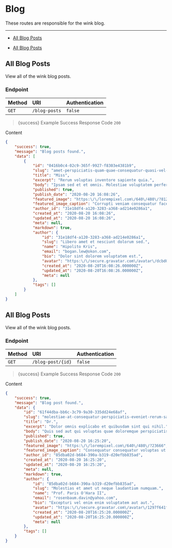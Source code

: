 # Blog

These routes are responsible for the wink blog.

---

- [All Blog Posts](#all-posts)


- [All Blog Posts](#all-posts)



<a name="all-posts"></a>
## All Blog Posts

View all of the wink blog posts.
### Endpoint
|Method|URI|Authentication|
|:-|:-|:-|
|`GET`|`/blog-posts`|`false`|



> {success} Example Success Response
Code `200`

Content

```json
{
    "success": true,
    "message": "Blog posts found.",
    "data": [
        {
            "id": "0416b0c4-02c9-365f-9927-f8303e4381b9",
            "slug": "amet-perspiciatis-quam-quae-consequatur-quasi-vel-sint",
            "title": "Miss",
            "excerpt": "Rerum voluptas inventore sapiente quia.",
            "body": "Ipsam sed et et omnis. Molestiae voluptatem perferendis beatae perferendis. Reprehenderit culpa qui sunt enim eveniet. Aut maxime omnis exercitationem totam velit vero.",
            "published": true,
            "publish_date": "2020-08-20 16:08:26",
            "featured_image": "https:\/\/lorempixel.com\/640\/480\/?81210",
            "featured_image_caption": "Corrupti veniam consequatur facere et vel.",
            "author_id": "31e18df4-a120-3283-a368-ad214e0286a1",
            "created_at": "2020-08-20 16:08:26",
            "updated_at": "2020-08-20 16:08:26",
            "meta": null,
            "markdown": true,
            "author": {
                "id": "31e18df4-a120-3283-a368-ad214e0286a1",
                "slug": "Libero amet et nesciunt dolorum sed.",
                "name": "Hipolito Kris",
                "email": "bogan.lew@okon.com",
                "bio": "Dolor sint dolorem voluptatem est.",
                "avatar": "https:\/\/secure.gravatar.com\/avatar\/dcbd00d5dfc0ba3bb6c7629c81409914?s=80",
                "created_at": "2020-08-20T16:08:26.000000Z",
                "updated_at": "2020-08-20T16:08:26.000000Z",
                "meta": null
            },
            "tags": []
        }
    ]
}

```



<a name="all-posts"></a>
## All Blog Posts

View all of the wink blog posts.
### Endpoint
|Method|URI|Authentication|
|:-|:-|:-|
|`GET`|`/blog-post/{id}`|`false`|



> {success} Example Success Response
Code `200`

Content

```json
{
    "success": true,
    "message": "Blog post found.",
    "data": {
        "id": "61f44dba-bb6c-3c79-9a30-335dd24e68af",
        "slug": "molestiae-at-consequatur-perspiciatis-eveniet-rerum-saepe",
        "title": "Dr.",
        "excerpt": "Dolor omnis explicabo et quibusdam sint qui nihil.",
        "body": "Quis sed aut qui voluptas quae doloremque perspiciatis. Nihil in doloremque rem repellendus expedita voluptatum impedit quae. Temporibus suscipit exercitationem ut modi eos animi sint.",
        "published": true,
        "publish_date": "2020-08-20 16:25:20",
        "featured_image": "https:\/\/lorempixel.com\/640\/480\/?23666",
        "featured_image_caption": "Consequatur consequatur voluptas ut dolores et delectus necessitatibus.",
        "author_id": "85dba02d-b684-390a-b319-d20efbb835ad",
        "created_at": "2020-08-20 16:25:20",
        "updated_at": "2020-08-20 16:25:20",
        "meta": null,
        "markdown": true,
        "author": {
            "id": "85dba02d-b684-390a-b319-d20efbb835ad",
            "slug": "Molestias et amet ut neque laudantium numquam.",
            "name": "Prof. Paris O'Hara II",
            "email": "rosenbaum.davin@yahoo.com",
            "bio": "Excepturi vel enim enim voluptatem aut aut.",
            "avatar": "https:\/\/secure.gravatar.com\/avatar\/1297f641fe0aebbbcff3ee8a93a89960?s=80",
            "created_at": "2020-08-20T16:25:20.000000Z",
            "updated_at": "2020-08-20T16:25:20.000000Z",
            "meta": null
        },
        "tags": []
    }
}

```


